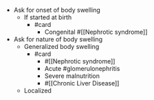- Ask for onset of body swelling
	- If started at birth
		- #card
			- Congenital #[[Nephrotic syndrome]]
- Ask for nature of body swelling
	- Generalized body swelling
		- #card
			- #[[Nephrotic syndrome]]
			- Acute #glomerulonephritis
			- Severe malnutrition
			- #[[Chronic Liver Disease]]
	- Localized